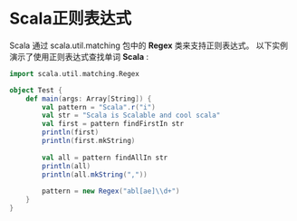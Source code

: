 # Scala正则表达式

Scala 通过 scala.util.matching 包中的 **Regex** 类来支持正则表达式。
以下实例演示了使用正则表达式查找单词 **Scala** :

```scala
import scala.util.matching.Regex

object Test {
	def main(args: Array[String]) {
		val pattern = "Scala".r("i")
		val str = "Scala is Scalable and cool scala"
		val first = pattern findFirstIn str
		println(first)
		println(first.mkString)
		
		val all = pattern findAllIn str
		println(all)
		println(all.mkString(","))
        
        pattern = new Regex("abl[ae]\\d+")
	}
}
```

